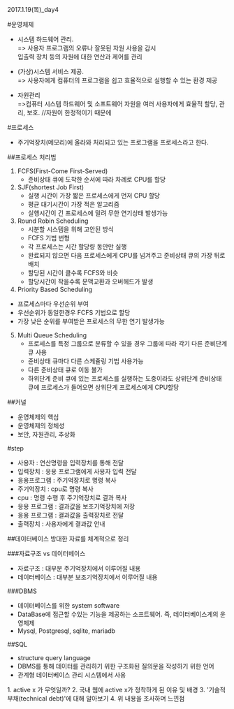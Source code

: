 2017.1.19(목)_day4


#운영체제


* 시스템 하드웨어 관리.  
=> 사용자 프로그램의 오류나 잘못된 자원 사용을 감시  
입출력 장치 등의 자원에 대한 연산과 제어를 관리 

* (가상)시스템 서비스 제공.  
=> 사용자에게 컴퓨터의 프로그램을 쉽고 효율적으로 실행할 수 있는 환경 제공 

* 자원관리   
=>컴퓨터 시스템 하드웨어 및 소프트웨어 자원을 여러 사용자에게 효율적 할당, 관리, 보호. //자원이 한정적이기 때문에


#프로세스
* 주기억장치(메모리)에 올라와 처리되고 있는 프로그램을 프로세스라고 한다.


##프로세스 처리법
1. FCFS(First-Come First-Served)
   * 준비상태 큐에 도착한 순서에 따라 차례로 CPU를 할당
2. SJF(shortest Job First)
   * 실행 시간이 가장 짧은 프로세스에게 먼저 CPU 할당
   * 평균 대기시간이 가장 적은 알고리즘
   * 실행시간이 긴 프로세스에 밀려 무한 연기상태 발생가능
3. Round Robin Scheduling
   * 시분할 시스템을 위해 고안된 방식
   * FCFS 기법 번형
   * 각 프로세스는 시간 할당량 동안만 실행
   * 완료되지 않으면 다음 프로세스에게 CPU를 넘겨주고 준비상태 큐의 가장 뒤로 배치
   * 할당된 시간이 클수록 FCFS와 비슷
   * 할당시간이 작을수록 문맥교환과 오버헤드가 발생
4.  Priority Based Scheduling
   * 프로세스마다 우선순위 부여
   * 우선순위가 동일한경우 FCFS 기법으로 할당
   * 가장 낮은 순위를 부여받은 프로세스의 무한 연기 발생가능
5. Multi Queue Scheduling
   * 프로세스를 특정 그룹으로 분류할 수 있을 경우 그룹에 따라 각기 다른 준비단계 큐 사용
   * 준비상태 큐마다 다른 스케쥴링 기법 사용가능
   * 다른 준비상태 큐로 이동 불가
   * 하위단계 준비 큐에 있는 프로세스를 실행하는 도중이라도 상위단계 준비상태 큐에 프로세스가 들어오면 상위단계 프로세스에게 CPU할당

   
   
##커널
* 운영체제의 핵심
* 운영체제의 정체성
* 보안, 자원관리, 추상화



#step
* 사용자 : 연산명령을 입력장치를 통해 전달
* 입력장치 : 응용 프로그램에게 사용자 입력 전달 
* 응용프로그램 : 주기억장치로 명령 복사
* 주기억장치 : cpu로 명령 복사
* cpu : 명령 수행 후 주기억장치로 결과 복사
* 응용 프로그램 : 결과값을 보조기억장치에 저장
* 응용 프로그램 : 결과값을 출력장치로 전달
* 출력장치 : 사용자에게 결과값 안내



##데이터베이스
방대한 자료를 체계적으로 정리


###자료구조 vs 데이터베이스
* 자료구조 : 대부분 주기억장치에서 이루어질 내용
* 데이터베이스 : 대부분 보조기억장치에서 이루어질 내용

###DBMS  
* 데이터베이스를 위한 system software
* DataBase에 접근할 수있는 기능을 제공하는 소프트웨어. 즉, 데이터베이스계의 운영체제
* Mysql, Postgresql, sqlite, mariadb

##SQL
* structure query language
* DBMS를 통해 데이터를 관리하기 위한 구조화된 질의문을 작성하기 위한 언어
* 관계형 데이터베이스 관리 시스템에서 사용



<homework>
1. active x 가 무엇일까?
2. 국내 웹에 active x가 정착하게 된 이유 및 배경
3. '기술적 부채(technical debt)'에 대해 알아보기
4. 위 내용을 조사하며 느낀점



